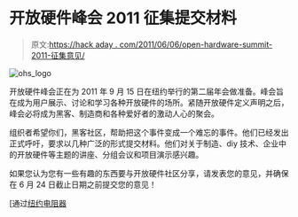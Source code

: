 # 开放硬件峰会 2011 征集提交材料

> 原文:[https://hack aday . com/2011/06/06/open-hardware-summit-2011-征集意见/](https://hackaday.com/2011/06/06/open-hardware-summit-2011-call-for-submissions/)

![](../Images/8b9f15d292cdf07bca527c6dae5288d0.png "ohs_logo")

开放硬件峰会正在为 2011 年 9 月 15 日在纽约举行的第二届年会做准备。峰会旨在成为用户展示、讨论和学习各种开放硬件的场所。紧随开放硬件定义声明之后，峰会必将成为黑客、制造商和各种爱好者的激动人心的聚会。

组织者希望你们，黑客社区，帮助把这个事件变成一个难忘的事件。他们已经发出正式呼吁，要求以几种广泛的形式提交材料。他们对关于制造、diy 技术、企业中的开放硬件等主题的讲座、分组会议和项目演示感兴趣。

如果您认为您有一些有趣的东西要与开放硬件社区分享，请发表您的意见，并确保在 6 月 24 日截止日期之前提交您的意见！

[通过[纽约电阻器](http://www.nycresistor.com/2011/06/06/open-hardware-summit-2011-call-for-submissions)